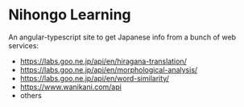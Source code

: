 # Nihongo Learning

An angular-typescript site to get Japanese info from a bunch of web services:

* https://labs.goo.ne.jp/api/en/hiragana-translation/
* https://labs.goo.ne.jp/api/en/morphological-analysis/
* https://labs.goo.ne.jp/api/en/word-similarity/
* https://www.wanikani.com/api
* others
